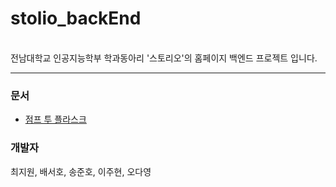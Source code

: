 <h1> stolio_backEnd </h1>
<br>
전남대학교 인공지능학부 학과동아리 '스토리오'의 홈페이지 백엔드 프로젝트 입니다.
<hr>
<h3> 문서 </h3>
<ul>
  <li><a href="https://wikidocs.net/book/4542"> 점프 투 플라스크 </a></li>
 </ul>
<h3> 개발자 </h3>
최지원, 배서호, 송준호, 이주현, 오다영
